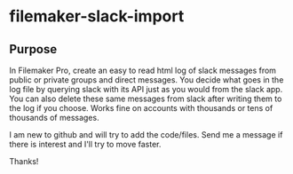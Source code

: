 # filemaker-slack-import

## Purpose
In Filemaker Pro, create an easy to read html log of slack messages from public or private groups and direct messages.
You decide what goes in the log file by querying slack with its API just as you would from the slack app.
You can also delete these same messages from slack after writing them to the log if you choose.  Works fine on accounts with thousands or tens of thousands of messages.

I am new to github and will try to add the code/files.  Send me a message if there is interest and I'll try to move faster.

Thanks!
